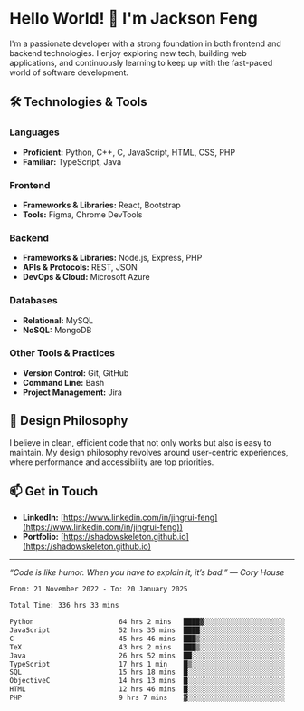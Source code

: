 # Hello World! 👋 I'm Jackson Feng

I'm a passionate developer with a strong foundation in both frontend and backend technologies. I enjoy exploring new tech, building web applications, and continuously learning to keep up with the fast-paced world of software development.

## 🛠 Technologies & Tools

### Languages
- **Proficient:** Python, C++, C, JavaScript, HTML, CSS, PHP
- **Familiar:** TypeScript, Java

### Frontend
- **Frameworks & Libraries:** React, Bootstrap
- **Tools:** Figma, Chrome DevTools

### Backend
- **Frameworks & Libraries:** Node.js, Express, PHP
- **APIs & Protocols:** REST, JSON
- **DevOps & Cloud:** Microsoft Azure

### Databases
- **Relational:** MySQL
- **NoSQL:** MongoDB

### Other Tools & Practices
- **Version Control:** Git, GitHub
- **Command Line:** Bash
- **Project Management:** Jira


## 🎨 Design Philosophy

I believe in clean, efficient code that not only works but also is easy to maintain. My design philosophy revolves around user-centric experiences, where performance and accessibility are top priorities.

## 📫 Get in Touch

- **LinkedIn:** [https://www.linkedin.com/in/jingrui-feng](https://www.linkedin.com/in/jingrui-feng))
- **Portfolio:** [https://shadowskeleton.github.io](https://shadowskeleton.github.io)

---

*“Code is like humor. When you have to explain it, it’s bad.” — Cory House*



<!--START_SECTION:waka-->

```txt
From: 21 November 2022 - To: 20 January 2025

Total Time: 336 hrs 33 mins

Python                     64 hrs 2 mins   ████▓░░░░░░░░░░░░░░░░░░░░   19.03 %
JavaScript                 52 hrs 35 mins  ████░░░░░░░░░░░░░░░░░░░░░   15.63 %
C                          45 hrs 46 mins  ███▒░░░░░░░░░░░░░░░░░░░░░   13.60 %
TeX                        43 hrs 2 mins   ███▒░░░░░░░░░░░░░░░░░░░░░   12.79 %
Java                       26 hrs 52 mins  ██░░░░░░░░░░░░░░░░░░░░░░░   07.99 %
TypeScript                 17 hrs 1 min    █▒░░░░░░░░░░░░░░░░░░░░░░░   05.06 %
SQL                        15 hrs 18 mins  █░░░░░░░░░░░░░░░░░░░░░░░░   04.55 %
ObjectiveC                 14 hrs 13 mins  █░░░░░░░░░░░░░░░░░░░░░░░░   04.22 %
HTML                       12 hrs 46 mins  █░░░░░░░░░░░░░░░░░░░░░░░░   03.80 %
PHP                        9 hrs 7 mins    ▓░░░░░░░░░░░░░░░░░░░░░░░░   02.71 %
```

<!--END_SECTION:waka-->

